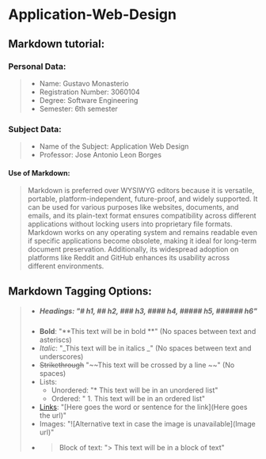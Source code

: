 # Application-Web-Design 

## **Markdown tutorial:**
### Personal Data:

> * Name: Gustavo Monasterio
> * Registration Number: 3060104
> * Degree: Software Engineering
> * Semester: 6th semester

### Subject Data:

> * Name of the Subject: Application Web Design
> * Professor: Jose Antonio Leon Borges

#### Use of Markdown:

> Markdown is preferred over WYSIWYG editors because it is versatile, portable, platform-independent, future-proof, and widely supported. It can be used for various purposes like websites, documents, and emails, and its plain-text format ensures compatibility across different applications without locking users into proprietary file formats. Markdown works on any operating system and remains readable even if specific applications become obsolete, making it ideal for long-term document preservation. Additionally, its widespread adoption on platforms like Reddit and GitHub enhances its usability across different environments.


## **Markdown Tagging Options:**

> * ##### Headings: "# h1, ## h2, ### h3, #### h4, ##### h5, ###### h6"
> * **Bold**: "**This text will be in bold **" (No spaces between text and asteriscs)
> * _Italic_: "_This text will be in italics _" (No spaces between text and underscores)
> * ~~Strikethrough~~ "~~This text will be crossed by a line ~~" (No spaces)
> * Lists:
>     * Unordered: "* This text will be in an unordered list"
>     * Ordered: " 1. This text will be in an ordered list"
>  * [Links](https://www.unbc.ca/sites/default/files/sections/web/links.pdf): "[Here goes the word or sentence for the link](Here goes the url)"
>  * Images: "![Alternative text in case the image is unavailable](Image url)"
>  * > Block of text: "> This text will be in a block of text"

